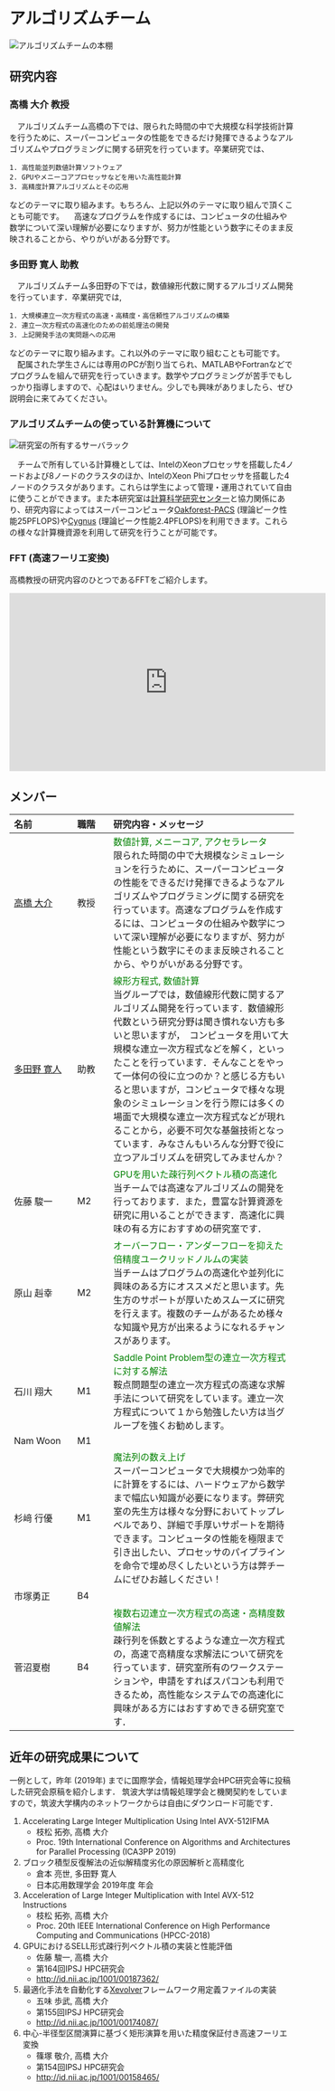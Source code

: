 アルゴリズムチーム
==================

<!--
チーム概要
----------
-->

![アルゴリズムチームの本棚](ateam-bookshelf.jpg)

研究内容
--------

### 高橋 大介 教授 ###

　アルゴリズムチーム高橋の下では、限られた時間の中で大規模な科学技術計算を行うために、スーパーコンピュータの性能をできるだけ発揮できるようなアルゴリズムやプログラミングに関する研究を行っています。卒業研究では、

    1. 高性能並列数値計算ソフトウェア
    2. GPUやメニーコアプロセッサなどを用いた高性能計算
    3. 高精度計算アルゴリズムとその応用

などのテーマに取り組みます。もちろん、上記以外のテーマに取り組んで頂くことも可能です。
　高速なプログラムを作成するには、コンピュータの仕組みや数学について深い理解が必要になりますが、努力が性能という数字にそのまま反映されることから、やりがいがある分野です。

### 多田野 寛人 助教 ###

　アルゴリズムチーム多田野の下では，数値線形代数に関するアルゴリズム開発を行っています．卒業研究では,

    1. 大規模連立一次方程式の高速・高精度・高信頼性アルゴリズムの構築
    2. 連立一次方程式の高速化のための前処理法の開発
    3. 上記開発手法の実問題への応用

などのテーマに取り組みます。これ以外のテーマに取り組むことも可能です。
　配属された学生さんには専用のPCが割り当てられ、MATLABやFortranなどでプログラムを組んで研究を行っていきます。数学やプログラミングが苦手でもしっかり指導しますので、心配はいりません。少しでも興味がありましたら、ぜひ説明会に来てみてください。

### アルゴリズムチームの使っている計算機について ###

![研究室の所有するサーバラック](server-front.jpg)
<!--
　研究室で所有している計算機としては、一般的なCPUを搭載した4ノードおよび8ノードのクラスタのほか、GPUを搭載した4ノードのクラスタ、メニーコアプロセッサの[Intel Xeon Phi](https://www.intel.co.jp/content/www/jp/ja/products/processors/xeon-phi/xeon-phi-processors.html)（通称MIC）を搭載した4ノードのクラスタがあります。これらは学生によって管理・運用されていて自由に使うことができます。 また本研究室は[計算科学研究センター](http://www.ccs.tsukuba.ac.jp)と協力関係にあり、研究内容によっては筑波大学と東京大学が共同運営する最先端共同HPC基盤施設のスーパーコンピュータ[Oakforest-PACS](http://jcahpc.jp/ofp/ofp_intro.html)や、筑波大学のスーパーコンピュータ[COMA](https://www.ccs.tsukuba.ac.jp/supercomputer/#COMA)を利用できます。Oakforest-PACSは2016年の12月から運用が開始された総ピーク演算性能が25ペタフロップスに達する大規模なXeon Phiクラスタ、COMAは2014年の4月から運用が開始された総ピーク演算性能1.001ペタフロップスに達する大規模なMICクラスタであり、多数のノードを使用した大規模な計算を行うことが可能です。これらの様々な計算機資源を利用して研究を行うことが可能です。個人では手に入れられないような計算機で自分のプログラムを走らせてみませんか？ 
-->
　チームで所有している計算機としては、IntelのXeonプロセッサを搭載した4ノードおよび8ノードのクラスタのほか、IntelのXeon Phiプロセッサを搭載した4ノードのクラスタがあります。これらは学生によって管理・運用されていて自由に使うことができます。また本研究室は[計算科学研究センター](https://www.ccs.tsukuba.ac.jp)と協力関係にあり、研究内容によってはスーパーコンピュータ[Oakforest-PACS](https://www.cc.u-tokyo.ac.jp/supercomputer/ofp/service) (理論ピーク性能25PFLOPS)や[Cygnus](http://www.ccs.tsukuba.ac.jp/supercomputer/#Cygnus) (理論ピーク性能2.4PFLOPS)を利用できます。これらの様々な計算機資源を利用して研究を行うことが可能です。


### FFT (高速フーリエ変換)
高橋教授の研究内容のひとつであるFFTをご紹介します。
<iframe width="560" height="315" src="https://www.youtube.com/embed/IE9VGhB-0Bo" frameborder="0" allowfullscreen></iframe>

<!--
他チームとの協力
----------------
-->

メンバー
----------------

| <span style="display: inline-block; width: 6em;">名前</span> | <span style="display: inline-block; width: 3em;">職階</span> | 研究内容・メッセージ |
|:-----|:---|:-------------------------|
|[高橋 大介](http://www.hpcs.cs.tsukuba.ac.jp/~daisuke/)|教授|<font color="green">数値計算, メニーコア, アクセラレータ</font><br>限られた時間の中で大規模なシミュレーションを行うために、スーパーコンピュータの性能をできるだけ発揮できるようなアルゴリズムやプログラミングに関する研究を行っています。高速なプログラムを作成するには、コンピュータの仕組みや数学について深い理解が必要になりますが、努力が性能という数字にそのまま反映されることから、やりがいがある分野です。|
|[多田野 寛人](http://www.hpcs.cs.tsukuba.ac.jp/~tadano/)|助教|<font color="green">線形方程式, 数値計算</font><br>当グループでは，数値線形代数に関するアルゴリズム開発を行っています．数値線形代数という研究分野は聞き慣れない方も多いと思いますが，　コンピュータを用いて大規模な連立一次方程式などを解く，といったことを行っています．そんなことをやって一体何の役に立つのか？と感じる方もいると思いますが，コンピュータで様々な現象のシミュレーションを行う際には多くの場面で大規模な連立一次方程式などが現れることから，必要不可欠な基盤技術となっています．みなさんもいろんな分野で役に立つアルゴリズムを研究してみませんか？|
|佐藤 駿一|M2|<font color="green">GPUを用いた疎行列ベクトル積の高速化</font><br>当チームでは高速なアルゴリズムの開発を行っております．また，豊富な計算資源を研究に用いることができます．高速化に興味の有る方におすすめの研究室です．<br>|
|原山 赳幸|M2|<font color="green">オーバーフロー・アンダーフローを抑えた倍精度ユークリッドノルムの実装</font><br>当チームはプログラムの高速化や並列化に興味のある方にオススメだと思います。先生方のサポートが厚いためスムーズに研究を行えます。複数のチームがあるため様々な知識や見方が出来るようになれるチャンスがあります。|
|石川 翔大|M1|<font color="green">Saddle Point Problem型の連立一次方程式に対する解法</font><br>鞍点問題型の連立一次方程式の高速な求解手法について研究をしています。連立一次方程式について１から勉強したい方は当グループを強くお勧めします。|
|Nam Woon|M1||
|杉﨑 行優|M1|<font color="green">魔法列の数え上げ</font><br>スーパーコンピュータで大規模かつ効率的に計算をするには、ハードウェアから数学まで幅広い知識が必要になります。弊研究室の先生方は様々な分野においてトップレベルであり、詳細で手厚いサポートを期待できます。コンピュータの性能を極限まで引き出したい、プロセッサのパイプラインを命令で埋め尽くしたいという方は弊チームにぜひお越しください！|
|市塚勇正|B4||
|菅沼夏樹|B4|<font color="green">複数右辺連立一次方程式の高速・高精度数値解法</font><br>疎行列を係数とするような連立一次方程式の，高速で高精度な求解法について研究を行っています．研究室所有のワークステーションや，申請をすればスパコンも利用できるため，高性能なシステムでの高速化に興味がある方にはおすすめできる研究室です．|

近年の研究成果について
----------------------

一例として，昨年 (2019年) までに国際学会，情報処理学会HPC研究会等に投稿した研究会原稿を紹介します．
筑波大学は情報処理学会と機関契約をしていますので，筑波大学構内のネットワークからは自由にダウンロード可能です．

1. Accelerating Large Integer Multiplication Using Intel AVX-512IFMA
    - 枝松 拓弥, 高橋 大介
    - Proc. 19th International Conference on Algorithms and Architectures for Parallel Processing (ICA3PP 2019)
1. ブロック積型反復解法の近似解精度劣化の原因解析と高精度化
    - 倉本 亮世, 多田野 寛人
    - 日本応用数理学会 2019年度 年会
1. Acceleration of Large Integer Multiplication with Intel AVX-512 Instructions
    - 枝松 拓弥, 高橋 大介
    - Proc. 20th IEEE International Conference on High Performance Computing and Communications (HPCC-2018)
1. GPUにおけるSELL形式疎行列ベクトル積の実装と性能評価
    - 佐藤 駿一, 高橋 大介
    - 第164回IPSJ HPC研究会
    - http://id.nii.ac.jp/1001/00187362/
1. 最適化手法を自動化する[Xevolver](http://xev.arch.is.tohoku.ac.jp/ja/)フレームワーク用定義ファイルの実装
    - 五味 歩武, 高橋 大介
    - 第155回IPSJ HPC研究会
    -  http://id.nii.ac.jp/1001/00174087/
1. 中心-半径型区間演算に基づく矩形演算を用いた精度保証付き高速フーリエ変換
    - 篠塚 敬介, 高橋 大介
    - 第154回IPSJ HPC研究会
    - http://id.nii.ac.jp/1001/00158465/
